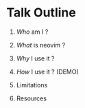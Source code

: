 # Talk Outline

1. *Who* am I ?

2. *What* is neovim ?

3. *Why* I use it ?

4. *How* I use it ? (DEMO)

5. Limitations

6. Resources
